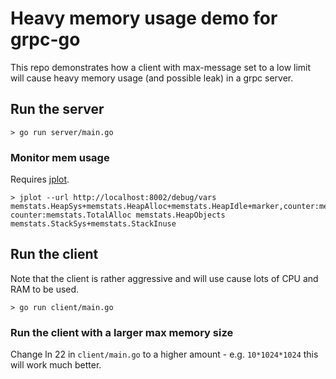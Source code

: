 # Heavy memory usage demo for grpc-go

This repo demonstrates how a client with max-message set to a low limit will cause heavy memory usage (and possible leak) in a grpc server.

## Run the server

    > go run server/main.go

### Monitor mem usage

Requires [jplot](https://github.com/rs/jplot).

    > jplot --url http://localhost:8002/debug/vars memstats.HeapSys+memstats.HeapAlloc+memstats.HeapIdle+marker,counter:memstats.NumGC counter:memstats.TotalAlloc memstats.HeapObjects memstats.StackSys+memstats.StackInuse

## Run the client

Note that the client is rather aggressive and will use cause lots of CPU and RAM to be used.

    > go run client/main.go


### Run the client with a larger max memory size

Change ln 22 in `client/main.go` to a higher amount - e.g. `10*1024*1024` this will work much better.

